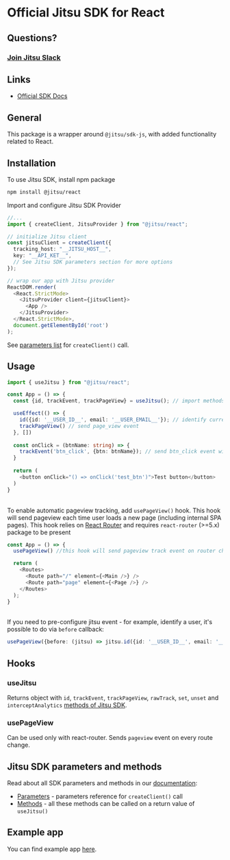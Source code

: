 # Official Jitsu SDK for React

## Questions?

### [Join Jitsu Slack](https://jitsu.com/slack)

## Links

- [Official SDK Docs](https://jitsu.com/docs/sending-data/js-sdk)

## General

This package is a wrapper around `@jitsu/sdk-js`, with added functionality related to React.

## Installation

To use Jitsu SDK, install npm package

```bash
npm install @jitsu/react
```

Import and configure Jitsu SDK Provider

```typescript jsx
//...
import { createClient, JitsuProvider } from "@jitsu/react";

// initialize Jitsu client
const jitsuClient = createClient({
  tracking_host: "__JITSU_HOST__",
  key: "__API_KET__",
  // See Jitsu SDK parameters section for more options
});

// wrap our app with Jitsu provider
ReactDOM.render(
  <React.StrictMode>
    <JitsuProvider client={jitsuClient}>
      <App />
    </JitsuProvider>
  </React.StrictMode>,
  document.getElementById('root')
);
```
See [parameters list](https://jitsu.com/docs/sending-data/js-sdk/parameters-reference) for `createClient()` call.

## Usage

```typescript jsx
import { useJitsu } from "@jitsu/react";

const App = () => {
  const {id, trackEvent, trackPageView} = useJitsu(); // import methods from useJitsu hook

  useEffect(() => {
    id({id: '__USER_ID__', email: '__USER_EMAIL__'}); // identify current user for all track events
    trackPageView() // send page_view event
  }, [])
  
  const onClick = (btnName: string) => {
    trackEvent('btn_click', {btn: btnName}); // send btn_click event with button name payload on click
  }
  
  return (
    <button onClick="() => onClick('test_btn')">Test button</button>
  )
}
```
\
To enable automatic pageview tracking, add `usePageView()` hook. This hook will send pageview each time
user loads a new page (including internal SPA pages). This hook relies on [React Router](https://reactrouter.com/) and
requires `react-router` (>=5.x) package to be present
```typescript jsx
const App = () => {
  usePageView() //this hook will send pageview track event on router change

  return (
    <Routes>
      <Route path="/" element={<Main />} />
      <Route path="page" element={<Page />} />
    </Routes>
  );
}
```
\
If you need to pre-configure jitsu event - for example, identify a user, it's possible to do via `before` callback:
```typescript
usePageView({before: (jitsu) => jitsu.id({id: '__USER_ID__', email: '__USER_EMAIL__'})})
```

## Hooks

### useJitsu

Returns object with `id`, `trackEvent`, `trackPageView`, `rawTrack`, `set`, `unset` and `interceptAnalytics` [methods of Jitsu SDK](https://jitsu.com/docs/sending-data/js-sdk/methods-reference).

### usePageView

Can be used only with react-router. Sends `pageview` event on every route change.

## Jitsu SDK parameters and methods

Read about all SDK parameters and methods in our [documentation](https://jitsu.com/docs/sending-data/js-sdk):

* [Parameters](https://jitsu.com/docs/sending-data/js-sdk/parameters-reference) - parameters reference for `createClient()` call
* [Methods](https://jitsu.com/docs/sending-data/js-sdk/methods-reference) - all these methods can be called on a return value of `useJitsu()`

## Example app

You can find example app [here](https://github.com/jitsucom/jitsu-js/tree/master/examples/react-app).
